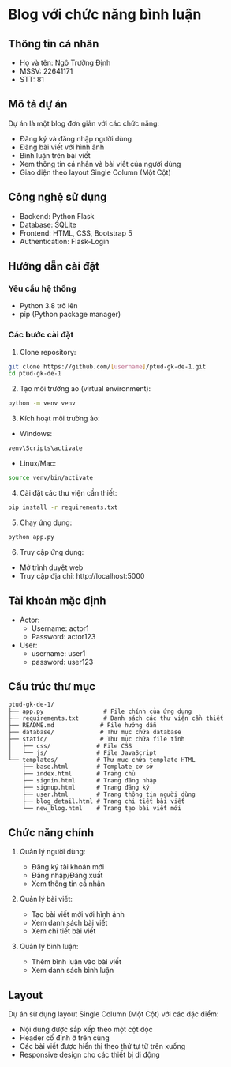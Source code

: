 # Blog với chức năng bình luận

## Thông tin cá nhân


- Họ và tên: Ngô Trường Định
- MSSV: 22641171
- STT: 81


## Mô tả dự án

Dự án là một blog đơn giản với các chức năng:

- Đăng ký và đăng nhập người dùng
- Đăng bài viết với hình ảnh
- Bình luận trên bài viết
- Xem thông tin cá nhân và bài viết của người dùng
- Giao diện theo layout Single Column (Một Cột)

## Công nghệ sử dụng

- Backend: Python Flask
- Database: SQLite
- Frontend: HTML, CSS, Bootstrap 5
- Authentication: Flask-Login

## Hướng dẫn cài đặt

### Yêu cầu hệ thống

- Python 3.8 trở lên
- pip (Python package manager)

### Các bước cài đặt

1. Clone repository:

```bash
git clone https://github.com/[username]/ptud-gk-de-1.git
cd ptud-gk-de-1
```

2. Tạo môi trường ảo (virtual environment):

```bash
python -m venv venv
```

3. Kích hoạt môi trường ảo:

- Windows:

```bash
venv\Scripts\activate
```

- Linux/Mac:

```bash
source venv/bin/activate
```

4. Cài đặt các thư viện cần thiết:

```bash
pip install -r requirements.txt
```

5. Chạy ứng dụng:

```bash
python app.py
```

6. Truy cập ứng dụng:

- Mở trình duyệt web
- Truy cập địa chỉ: http://localhost:5000

## Tài khoản mặc định

- Actor:
  - Username: actor1
  - Password: actor123
- User:
  - username: user1
  - password: user123

## Cấu trúc thư mục

```
ptud-gk-de-1/
├── app.py                 # File chính của ứng dụng
├── requirements.txt       # Danh sách các thư viện cần thiết
├── README.md             # File hướng dẫn
├── database/             # Thư mục chứa database
├── static/               # Thư mục chứa file tĩnh
│   ├── css/             # File CSS
│   └── js/              # File JavaScript
└── templates/           # Thư mục chứa template HTML
    ├── base.html        # Template cơ sở
    ├── index.html       # Trang chủ
    ├── signin.html      # Trang đăng nhập
    ├── signup.html      # Trang đăng ký
    ├── user.html        # Trang thông tin người dùng
    ├── blog_detail.html # Trang chi tiết bài viết
    └── new_blog.html    # Trang tạo bài viết mới
```

## Chức năng chính

1. Quản lý người dùng:

   - Đăng ký tài khoản mới
   - Đăng nhập/Đăng xuất
   - Xem thông tin cá nhân
2. Quản lý bài viết:

   - Tạo bài viết mới với hình ảnh
   - Xem danh sách bài viết
   - Xem chi tiết bài viết
3. Quản lý bình luận:

   - Thêm bình luận vào bài viết
   - Xem danh sách bình luận

## Layout

Dự án sử dụng layout Single Column (Một Cột) với các đặc điểm:

- Nội dung được sắp xếp theo một cột dọc
- Header cố định ở trên cùng
- Các bài viết được hiển thị theo thứ tự từ trên xuống
- Responsive design cho các thiết bị di động
